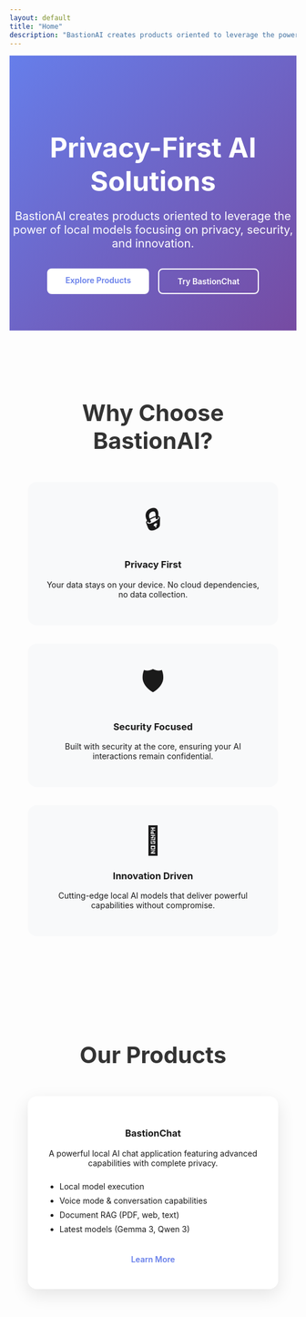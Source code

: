```yaml
---
layout: default
title: "Home"
description: "BastionAI creates products oriented to leverage the power of local models focusing on privacy, security, and innovation."
---
```


<div class="hero-section">
  <div class="hero-content">
    <h1 class="hero-title">Privacy-First AI Solutions</h1>
    <p class="hero-subtitle">
      BastionAI creates products oriented to leverage the power of local models 
      focusing on privacy, security, and innovation.
    </p>
    <div class="hero-buttons">
      <a href="/products" class="btn btn-primary">Explore Products</a>
      <a href="/products/bastion-chat" class="btn btn-secondary">Try BastionChat</a>
    </div>
  </div>
</div>

<section class="features-section">
  <div class="container">
    <h2>Why Choose BastionAI?</h2>
    <div class="features-grid">
      <div class="feature-card">
        <div class="feature-icon">🔒</div>
        <h3>Privacy First</h3>
        <p>Your data stays on your device. No cloud dependencies, no data collection.</p>
      </div>
      <div class="feature-card">
        <div class="feature-icon">🛡️</div>
        <h3>Security Focused</h3>
        <p>Built with security at the core, ensuring your AI interactions remain confidential.</p>
      </div>
      <div class="feature-card">
        <div class="feature-icon">🚀</div>
        <h3>Innovation Driven</h3>
        <p>Cutting-edge local AI models that deliver powerful capabilities without compromise.</p>
      </div>
    </div>
  </div>
</section>

<section class="products-preview">
  <div class="container">
    <h2>Our Products</h2>
    <div class="product-showcase">
      <div class="product-card featured">
        <h3>BastionChat</h3>
        <p>A powerful local AI chat application featuring advanced capabilities with complete privacy.</p>
        <ul class="feature-list">
          <li>Local model execution</li>
          <li>Voice mode & conversation capabilities</li>
          <li>Document RAG (PDF, web, text)</li>
          <li>Latest models (Gemma 3, Qwen 3)</li>
        </ul>
        <a href="/products/bastion-chat" class="btn btn-primary">Learn More</a>
      </div>
    </div>
  </div>
</section>

<style>
.hero-section {
  background: linear-gradient(135deg, #667eea 0%, #764ba2 100%);
  color: white;
  padding: 4rem 0;
  text-align: center;
}

.hero-title {
  font-size: 3rem;
  font-weight: 700;
  margin-bottom: 1rem;
}

.hero-subtitle {
  font-size: 1.25rem;
  margin-bottom: 2rem;
  max-width: 600px;
  margin-left: auto;
  margin-right: auto;
}

.hero-buttons {
  display: flex;
  gap: 1rem;
  justify-content: center;
  flex-wrap: wrap;
}

.btn {
  padding: 0.75rem 2rem;
  border-radius: 0.5rem;
  text-decoration: none;
  font-weight: 600;
  transition: all 0.3s ease;
  display: inline-block;
}

.btn-primary {
  background-color: #fff;
  color: #667eea;
}

.btn-primary:hover {
  background-color: #f8f9ff;
  transform: translateY(-2px);
}

.btn-secondary {
  background-color: transparent;
  color: white;
  border: 2px solid white;
}

.btn-secondary:hover {
  background-color: white;
  color: #667eea;
}

.features-section, .products-preview {
  padding: 4rem 0;
}

.container {
  max-width: 1200px;
  margin: 0 auto;
  padding: 0 2rem;
}

.features-grid {
  display: grid;
  grid-template-columns: repeat(auto-fit, minmax(300px, 1fr));
  gap: 2rem;
  margin-top: 3rem;
}

.feature-card {
  text-align: center;
  padding: 2rem;
  border-radius: 1rem;
  background: #f8f9fa;
  transition: transform 0.3s ease;
}

.feature-card:hover {
  transform: translateY(-5px);
}

.feature-icon {
  font-size: 3rem;
  margin-bottom: 1rem;
}

.product-showcase {
  margin-top: 3rem;
  display: flex;
  justify-content: center;
}

.product-card {
  background: white;
  border-radius: 1rem;
  padding: 2rem;
  box-shadow: 0 10px 30px rgba(0,0,0,0.1);
  max-width: 500px;
  text-align: center;
}

.feature-list {
  text-align: left;
  margin: 1.5rem 0;
}

.feature-list li {
  margin-bottom: 0.5rem;
}

h2 {
  text-align: center;
  margin-bottom: 2rem;
  font-size: 2.5rem;
  color: #333;
}

@media (max-width: 768px) {
  .hero-title {
    font-size: 2rem;
  }
  
  .hero-buttons {
    flex-direction: column;
    align-items: center;
  }
  
  .btn {
    width: 200px;
  }
}
</style> 
